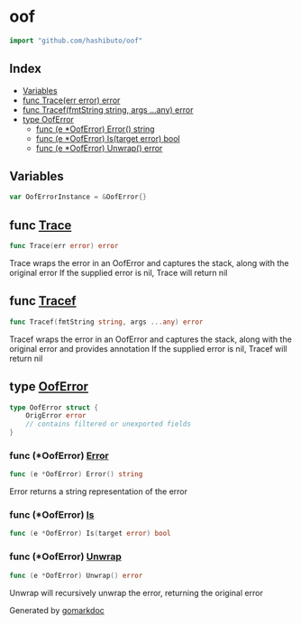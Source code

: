 <!-- Code generated by gomarkdoc. DO NOT EDIT -->

# oof

```go
import "github.com/hashibuto/oof"
```

## Index

- [Variables](<#variables>)
- [func Trace(err error) error](<#func-trace>)
- [func Tracef(fmtString string, args ...any) error](<#func-tracef>)
- [type OofError](<#type-ooferror>)
  - [func (e *OofError) Error() string](<#func-ooferror-error>)
  - [func (e *OofError) Is(target error) bool](<#func-ooferror-is>)
  - [func (e *OofError) Unwrap() error](<#func-ooferror-unwrap>)


## Variables

```go
var OofErrorInstance = &OofError{}
```

## func [Trace](<https://github.com/hashibuto/oof/blob/master/oof.go#L33>)

```go
func Trace(err error) error
```

Trace wraps the error in an OofError and captures the stack, along with the original error If the supplied error is nil, Trace will return nil

## func [Tracef](<https://github.com/hashibuto/oof/blob/master/oof.go#L52>)

```go
func Tracef(fmtString string, args ...any) error
```

Tracef wraps the error in an OofError and captures the stack, along with the original error and provides annotation If the supplied error is nil, Tracef will return nil

## type [OofError](<https://github.com/hashibuto/oof/blob/master/oof.go#L9-L12>)

```go
type OofError struct {
    OrigError error
    // contains filtered or unexported fields
}
```

### func \(\*OofError\) [Error](<https://github.com/hashibuto/oof/blob/master/oof.go#L17>)

```go
func (e *OofError) Error() string
```

Error returns a string representation of the error

### func \(\*OofError\) [Is](<https://github.com/hashibuto/oof/blob/master/oof.go#L21>)

```go
func (e *OofError) Is(target error) bool
```

### func \(\*OofError\) [Unwrap](<https://github.com/hashibuto/oof/blob/master/oof.go#L27>)

```go
func (e *OofError) Unwrap() error
```

Unwrap will recursively unwrap the error, returning the original error



Generated by [gomarkdoc](<https://github.com/princjef/gomarkdoc>)
